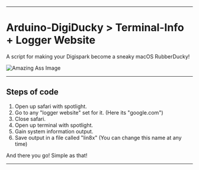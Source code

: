 ---------------------------------------------------------

# Arduino-DigiDucky > Terminal-Info + Logger Website

A script for making your Digispark become a sneaky macOS RubberDucky!

![Amazing Ass Image](https://i.imgur.com/EO8geae.jpg)

---------------------------------------------------------

## Steps of code
1. Open up safari with spotlight.
2. Go to any "logger website" set for it. (Here its "google.com")
3. Close safari.
4. Open up terminal with spotlight.
5. Gain system information output.
6. Save output in a file called "lin8x" (You can change this name at any time)

And there you go! Simple as that!

---------------------------------------------------------
